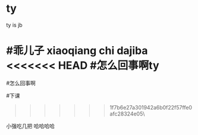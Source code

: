 # ty

ty is jb

#乖儿子
xiaoqiang chi dajiba
<<<<<<< HEAD
#怎么回事啊ty
=======
#怎么回事啊

#下课
>>>>>>> 1f7b6e27a301942a6b0f22f57ffe0afc28324e05\

小强吃几把 哈哈哈哈
